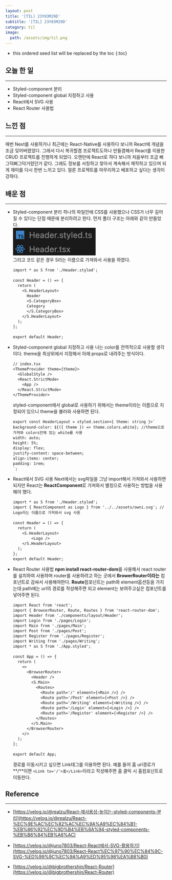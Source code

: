```yaml
---
layout: post
title: '[TIL] 23Y03M29D'
subtitle: '[TIL] 23Y03M29D'
category: til
image:
  path: /assets/img/til.png
---
```


<!-- prettier-ignore -->
* this ordered seed list will be replaced by the toc 
{:toc}

## 오늘 한 일

---

- Styled-component 분리
- Styled-component global 지정하고 사용
- React에서 SVG 사용
- React Router 사용법

## 느낀 점

---

매번 Next를 사용하거나 최근에는 React-Native를 사용하다 보니까 React에 개념을 조금 잊어버렸었다. 그래서 다시 복귀할겸 프로젝트도하나 만들겸해서 React를 이용한 CRUD 프로젝트를 진행하게 되었다. 오랜만에 React로 하다 보니까 처음부터 조금 삐그덕삐그덕거렸던거 같다. 그래도 정보를 서칭하고 찾아서 계속해서 제작하고 있으며 되게 재미를 다시 한번 느끼고 있다. 얼른 프로젝트를 마무리하고 배포하고 싶다는 생각이 강하다.

## 배운 점

---

- Styled-component 분리
  하나의 파일안에 CSS를 사용했으나 CSS가 너무 길어질 수 있다는 단점 때문에 분리하려고 한다. 먼저 폴더 구조는 아래와 같이 만들었다.  
  ![folder-structure](/assets/img/til/2023/03/29/folder_structure.png)  
  그리고 코드 같은 경우 S라는 이름으로 가져와서 사용을 하였다.

  ```
  import * as S from './Header.styled';

  const Header = () => {
    return (
      <S.HeaderLayout>
        Header
        <S.CategoryBox>
        Category
        </S.CategoryBox>
      </S.HeaderLayout>
    );
  };

  export default Header;
  ```

- Styled-component global 지정하고 사용
  나는 color를 전역적으로 사용할 생각이다. theme을 최상위에서 지정해서 아래 props로 내려주는 방식이다.

  ```
  // index.tsx
  <ThemeProvider theme={theme}>
    <GlobalStyle />
    <React.StrictMode>
      <App />
    </React.StrictMode>
  </ThemeProvider>
  ```

  styled-component에서 global로 사용하기 위해서는 theme이라는 이름으로 지정되어 있으니 theme을 불러와 사용하면 된다.

  ```
  export const HeaderLayout = styled.section<{ theme: string }>`
  background-color: ${({ theme }) => theme.colors.white}; //theme으로 가져와 colors안에 있는 white를 사용
  width: auto;
  height: 5%;
  display: flex;
  justify-content: space-between;
  align-items: center;
  padding: 1rem;
  `;
  ```

- React에서 SVG 사용
  Next에서는 svg파일을 그냥 import해서 가져와서 사용하면 되지만 React는 **ReactComponent**로 가져와서 별칭으로 사용하는 방법을 사용해야 했다.

  ```
  import * as S from './Header.styled';
  import { ReactComponent as Logo } from '../../assets/owni.svg'; // Logo라는 이름으로 가져와서 svg 사용

  const Header = () => {
    return (
      <S.HeaderLayout>
          <Logo />
      </S.HeaderLayout>
    );
  };
  export default Header;
  ```

- React Router 사용법
  **npm install react-router-dom**를 사용해서 react router를 설치하여 사용하며 router를 사용하려고 하는 곳에서 **BrowerRouter이라는** 컴포넌트로 감싸서 사용해야한다. **Route**컴포넌트는 path와 element옵션등을 가지는데 path에는 url의 경로를 작성해주면 되고 element는 보여주고싶은 컴포넌트를 넣어주면 된다.

  ```
  import React from 'react';
  import { BrowserRouter, Route, Routes } from 'react-router-dom';
  import Header from './components/layout/Header';
  import Login from './pages/Login';
  import Main from './pages/Main';
  import Post from './pages/Post';
  import Register from './pages/Register';
  import Writing from './pages/Writing';
  import * as S from './App.styled';

  const App = () => {
    return (
      <>
        <BrowserRouter>
          <Header />
          <S.Main>
            <Routes>
              <Route path='/' element={<Main />} />
              <Route path='/Post' element={<Post />} />
              <Route path='/Writing' element={<Writing />} />
              <Route path='/Login' element={<Login />} />
              <Route path='/Register' element={<Register />} />
            </Routes>
          </S.Main>
        </BrowserRouter>
      </>
    );
  };

  export default App;
  ```

  경로를 이동시키고 싶으면 Link태그를 이용하면 된다. 예를 들어 홈 url경로가 **/**이면 `<Link to='/'>홈</Link>`이라고 작성해주면 홈 클릭 시 홈컴포넌트로 이동한다.

## Reference

---

- [https://velog.io/@realzu/React-재사용성-높이는-styled-components-분리](https://velog.io/@realzu/React-%EC%9E%AC%EC%82%AC%EC%9A%A9%EC%84%B1-%EB%86%92%EC%9D%B4%EB%8A%94-styled-components-%EB%B6%84%EB%A6%AC)

- [https://velog.io/@juno7803/React-React에서-SVG-활용하기](https://velog.io/@juno7803/React-React%EC%97%90%EC%84%9C-SVG-%ED%99%9C%EC%9A%A9%ED%95%98%EA%B8%B0)

- [https://velog.io/@bigbrothershin/React-Router](https://velog.io/@bigbrothershin/React-Router)
